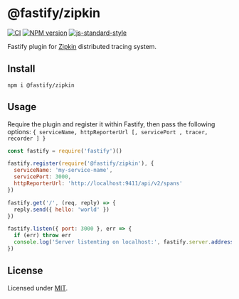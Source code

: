 # @fastify/zipkin

[![CI](https://github.com/fastify/fastify-zipkin/actions/workflows/ci.yml/badge.svg?branch=master)](https://github.com/fastify/fastify-zipkin/actions/workflows/ci.yml)
[![NPM version](https://img.shields.io/npm/v/@fastify/zipkin.svg?style=flat)](https://www.npmjs.com/package/@fastify/zipkin)
[![js-standard-style](https://img.shields.io/badge/code%20style-standard-brightgreen.svg?style=flat)](https://standardjs.com/)

Fastify plugin for [Zipkin](https://zipkin.io/) distributed tracing system.

## Install
```
npm i @fastify/zipkin
```

## Usage
Require the plugin and register it within Fastify, then pass the following options: `{ serviceName, httpReporterUrl [, servicePort , tracer, recorder ] }`

```js
const fastify = require('fastify')()

fastify.register(require('@fastify/zipkin'), {
  serviceName: 'my-service-name',
  servicePort: 3000,
  httpReporterUrl: 'http://localhost:9411/api/v2/spans'
})

fastify.get('/', (req, reply) => {
  reply.send({ hello: 'world' })
})

fastify.listen({ port: 3000 }, err => {
  if (err) throw err
  console.log('Server listenting on localhost:', fastify.server.address().port)
})
```

## License

Licensed under [MIT](./LICENSE).
